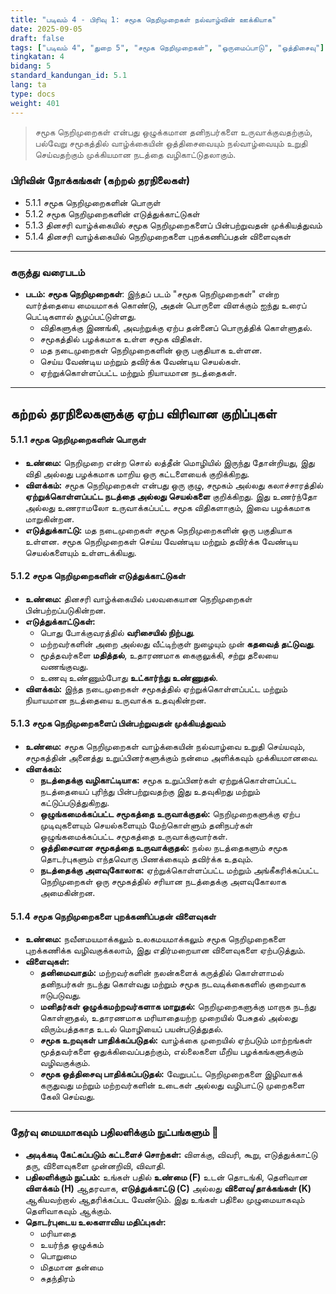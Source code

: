 ```yaml
---
title: "படிவம் 4 - பிரிவு 1: சமூக நெறிமுறைகள் நல்வாழ்வின் ஊக்கியாக"
date: 2025-09-05
draft: false
tags: ["படிவம் 4", "துறை 5", "சமூக நெறிமுறைகள்", "ஒருமைப்பாடு", "ஒத்திசைவு"]
tingkatan: 4
bidang: 5
standard_kandungan_id: 5.1
lang: ta
type: docs
weight: 401
---
```

> சமூக நெறிமுறைகள் என்பது ஒழுக்கமான தனிநபர்களை உருவாக்குவதற்கும், பல்வேறு சமூகத்தில் வாழ்க்கையின் ஒத்திசைவையும் நல்வாழ்வையும் உறுதி செய்வதற்கும் முக்கியமான நடத்தை வழிகாட்டுதலாகும்.

### பிரிவின் நோக்கங்கள் (கற்றல் தரநிலைகள்)
- 5.1.1 சமூக நெறிமுறைகளின் பொருள்
- 5.1.2 சமூக நெறிமுறைகளின் எடுத்துக்காட்டுகள்
- 5.1.3 தினசரி வாழ்க்கையில் சமூக நெறிமுறைகளைப் பின்பற்றுவதன் முக்கியத்துவம்
- 5.1.4 தினசரி வாழ்க்கையில் நெறிமுறைகளை புறக்கணிப்பதன் விளைவுகள்

---
### கருத்து வரைபடம்
- **படம்: சமூக நெறிமுறைகள்**: இந்தப் படம் "சமூக நெறிமுறைகள்" என்ற வார்த்தையை மையமாகக் கொண்டு, அதன் பொருளை விளக்கும் ஐந்து உரைப் பெட்டிகளால் சூழப்பட்டுள்ளது.
  - விதிகளுக்கு இணங்கி, அவற்றுக்கு ஏற்ப தன்னைப் பொருத்திக் கொள்ளுதல்.
  - சமூகத்தில் பழக்கமாக உள்ள சமூக விதிகள்.
  - மத நடைமுறைகள் நெறிமுறைகளின் ஒரு பகுதியாக உள்ளன.
  - செய்ய வேண்டிய மற்றும் தவிர்க்க வேண்டிய செயல்கள்.
  - ஏற்றுக்கொள்ளப்பட்ட மற்றும் நியாயமான நடத்தைகள்.

---
## கற்றல் தரநிலைகளுக்கு ஏற்ப விரிவான குறிப்புகள்

#### 5.1.1 சமூக நெறிமுறைகளின் பொருள்
- **உண்மை:** நெறிமுறை என்ற சொல் லத்தீன் மொழியில் இருந்து தோன்றியது, இது விதி அல்லது பழக்கமாக மாறிய ஒரு கட்டளையைக் குறிக்கிறது.
- **விளக்கம்:** சமூக நெறிமுறைகள் என்பது ஒரு குழு, சமூகம் அல்லது கலாச்சாரத்தில் **ஏற்றுக்கொள்ளப்பட்ட நடத்தை அல்லது செயல்களை** குறிக்கிறது. இது உணர்ந்தோ அல்லது உணராமலோ உருவாக்கப்பட்ட சமூக விதிகளாகும், இவை பழக்கமாக மாறுகின்றன.
- **எடுத்துக்காட்டு:** மத நடைமுறைகள் சமூக நெறிமுறைகளின் ஒரு பகுதியாக உள்ளன. சமூக நெறிமுறைகள் செய்ய வேண்டிய மற்றும் தவிர்க்க வேண்டிய செயல்களையும் உள்ளடக்கியது.

#### 5.1.2 சமூக நெறிமுறைகளின் எடுத்துக்காட்டுகள்
- **உண்மை:** தினசரி வாழ்க்கையில் பலவகையான நெறிமுறைகள் பின்பற்றப்படுகின்றன.
- **எடுத்துக்காட்டுகள்:**
  - பொது போக்குவரத்தில் **வரிசையில் நிற்பது**.
  - மற்றவர்களின் அறை அல்லது வீட்டிற்குள் நுழையும் முன் **கதவைத் தட்டுவது**.
  - மூத்தவர்களை **மதித்தல்**, உதாரணமாக கைகுலுக்கி, சற்று தலையை வணங்குவது.
  - உணவு உண்ணும்போது **உட்கார்ந்து உண்ணுதல்**.
- **விளக்கம்:** இந்த நடைமுறைகள் சமூகத்தில் ஏற்றுக்கொள்ளப்பட்ட மற்றும் நியாயமான நடத்தையை உருவாக்க உதவுகின்றன.

#### 5.1.3 சமூக நெறிமுறைகளைப் பின்பற்றுவதன் முக்கியத்துவம்
- **உண்மை:** சமூக நெறிமுறைகள் வாழ்க்கையின் நல்வாழ்வை உறுதி செய்யவும், சமூகத்தின் அனைத்து உறுப்பினர்களுக்கும் நன்மை அளிக்கவும் முக்கியமானவை.
- **விளக்கம்:**
  - **நடத்தைக்கு வழிகாட்டியாக:** சமூக உறுப்பினர்கள் ஏற்றுக்கொள்ளப்பட்ட நடத்தையைப் புரிந்து பின்பற்றுவதற்கு இது உதவுகிறது மற்றும் கட்டுப்படுத்துகிறது.
  - **ஒழுங்கமைக்கப்பட்ட சமூகத்தை உருவாக்குதல்:** நெறிமுறைகளுக்கு ஏற்ப முடிவுகளையும் செயல்களையும் மேற்கொள்ளும் தனிநபர்கள் ஒழுங்கமைக்கப்பட்ட சமூகத்தை உருவாக்குவார்கள்.
  - **ஒத்திசைவான சமூகத்தை உருவாக்குதல்:** நல்ல நடத்தைகளும் சமூக தொடர்புகளும் எந்தவொரு பிணக்கையும் தவிர்க்க உதவும்.
  - **நடத்தைக்கு அளவுகோலாக:** ஏற்றுக்கொள்ளப்பட்ட மற்றும் அங்கீகரிக்கப்பட்ட நெறிமுறைகள் ஒரு சமூகத்தில் சரியான நடத்தைக்கு அளவுகோலாக அமைகின்றன.

#### 5.1.4 சமூக நெறிமுறைகளை புறக்கணிப்பதன் விளைவுகள்
- **உண்மை:** நவீனமயமாக்கலும் உலகமயமாக்கலும் சமூக நெறிமுறைகளை புறக்கணிக்க வழிவகுக்கலாம், இது எதிர்மறையான விளைவுகளை ஏற்படுத்தும்.
- **விளைவுகள்:**
  - **தனிமைவாதம்:** மற்றவர்களின் நலன்களைக் கருத்தில் கொள்ளாமல் தனிநபர்கள் நடந்து கொள்வது மற்றும் சமூக நடவடிக்கைகளில் குறைவாக ஈடுபடுவது.
  - **மனிதர்கள் ஒழுக்கமற்றவர்களாக மாறுதல்:** நெறிமுறைகளுக்கு மாறாக நடந்து கொள்ளுதல், உதாரணமாக மரியாதையற்ற முறையில் பேசுதல் அல்லது விரும்பத்தகாத உடல் மொழியைப் பயன்படுத்துதல்.
  - **சமூக உறவுகள் பாதிக்கப்படுதல்:** வாழ்க்கை முறையில் ஏற்படும் மாற்றங்கள் மூத்தவர்களை ஒதுக்கிவைப்பதற்கும், எல்லைகளை மீறிய பழக்கங்களுக்கும் வழிவகுக்கும்.
  - **சமூக ஒத்திசைவு பாதிக்கப்படுதல்:** வேறுபட்ட நெறிமுறைகளை இழிவாகக் கருதுவது மற்றும் மற்றவர்களின் உடைகள் அல்லது வழிபாட்டு முறைகளை கேலி செய்வது.

---
### தேர்வு மையமாகவும் பதிலளிக்கும் நுட்பங்களும் 📝
- **அடிக்கடி கேட்கப்படும் கட்டளைச் சொற்கள்:** விளக்கு, விவரி, கூறு, எடுத்துக்காட்டு தரு, விளைவுகளை முன்னறிவி, விவாதி.
- **பதிலளிக்கும் நுட்பம்:** உங்கள் பதில் **உண்மை (F)** உடன் தொடங்கி, தெளிவான **விளக்கம் (H)** ஆதரவாக, **எடுத்துக்காட்டு (C)** அல்லது **விளைவு/தாக்கங்கள் (K)** ஆகியவற்றால் ஆதரிக்கப்பட வேண்டும். இது உங்கள் பதிலை முழுமையாகவும் தெளிவாகவும் ஆக்கும்.
- **தொடர்புடைய உலகளாவிய மதிப்புகள்:**
  - மரியாதை
  - உயர்ந்த ஒழுக்கம்
  - பொறுமை
  - மிதமான தன்மை
  - சுதந்திரம்